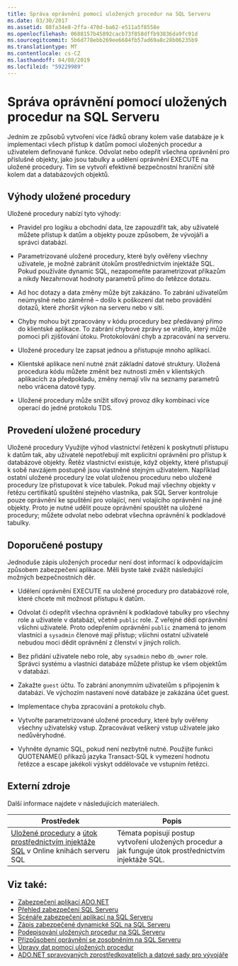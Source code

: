```yaml
---
title: Správa oprávnění pomocí uložených procedur na SQL Serveru
ms.date: 03/30/2017
ms.assetid: 08fa34e8-2ffa-470d-ba62-e511a5f8558e
ms.openlocfilehash: 0688157b45892cacb73f858dffb93836da9fc91d
ms.sourcegitcommit: 5b6d778ebb269ee6684fb57ad69a8c28b06235b9
ms.translationtype: MT
ms.contentlocale: cs-CZ
ms.lasthandoff: 04/08/2019
ms.locfileid: "59229989"
---
```

# <a name="managing-permissions-with-stored-procedures-in-sql-server"></a>Správa oprávnění pomocí uložených procedur na SQL Serveru
Jedním ze způsobů vytvoření více řádků obrany kolem vaše databáze je k implementaci všech přístup k datům pomocí uložených procedur a uživatelem definované funkce. Odvolat nebo odepřít všechna oprávnění pro příslušné objekty, jako jsou tabulky a udělení oprávnění EXECUTE na uložené procedury. Tím se vytvoří efektivně bezpečnostní hraniční sítě kolem dat a databázových objektů.  
  
## <a name="stored-procedure-benefits"></a>Výhody uložené procedury  
 Uložené procedury nabízí tyto výhody:  
  
-   Pravidel pro logiku a obchodní data, lze zapouzdřit tak, aby uživatelé můžete přístup k datům a objekty pouze způsobem, že vývojáři a správci databází.  
  
-   Parametrizované uložené procedury, které byly ověřeny všechny uživatele, je možné zabránit útokům prostřednictvím injektáže SQL. Pokud používáte dynamic SQL, nezapomeňte parametrizovat příkazům a nikdy Nezahrnovat hodnoty parametrů přímo do řetězce dotazu.  
  
-   Ad hoc dotazy a data změny může být zakázáno. To zabrání uživatelům neúmyslně nebo záměrně – došlo k poškození dat nebo provádění dotazů, které zhoršit výkon na serveru nebo v síti.  
  
-   Chyby mohou být zpracovány v kódu procedury bez předávaný přímo do klientské aplikace. To zabrání chybové zprávy se vrátilo, který může pomoci při zjišťování útoku. Protokolování chyb a zpracování na serveru.  
  
-   Uložené procedury lze zapsat jednou a přistupuje mnoho aplikací.  
  
-   Klientské aplikace není nutné znát základní datové struktury. Uložená procedura kódu můžete změnit bez nutnosti změn v klientských aplikacích za předpokladu, změny nemají vliv na seznamy parametrů nebo vrácena datové typy.  
  
-   Uložené procedury může snížit síťový provoz díky kombinaci více operací do jedné protokolu TDS.  
  
## <a name="stored-procedure-execution"></a>Provedení uložené procedury  
 Uložené procedury Využijte výhod vlastnictví řetězení k poskytnutí přístupu k datům tak, aby uživatelé nepotřebují mít explicitní oprávnění pro přístup k databázové objekty. Řetěz vlastnictví existuje, když objekty, které přistupují k sobě navzájem postupně jsou vlastněné stejným uživatelem. Například ostatní uložené procedury lze volat uloženou proceduru nebo uložené procedury lze přistupovat k více tabulek. Pokud mají všechny objekty v řetězu certifikátů spuštění stejného vlastníka, pak SQL Server kontroluje pouze oprávnění ke spuštění pro volající, není volajícího oprávnění na jiné objekty. Proto je nutné udělit pouze oprávnění spouštět na uložené procedury; můžete odvolat nebo odebrat všechna oprávnění k podkladové tabulky.  
  
## <a name="best-practices"></a>Doporučené postupy  
 Jednoduše zápis uložených procedur není dost informací k odpovídajícím způsobem zabezpečení aplikace. Měli byste také zvážit následující možných bezpečnostních děr.  
  
-   Udělení oprávnění EXECUTE na uložené procedury pro databázové role, které chcete mít možnost přístupu k datům.  
  
-   Odvolat či odepřít všechna oprávnění k podkladové tabulky pro všechny role a uživatele v databázi, včetně `public` role. Z veřejné dědí oprávnění všichni uživatelé. Proto odepřením oprávnění `public` znamená to jenom vlastníci a `sysadmin` členové mají přístup; všichni ostatní uživatelé nebudou moci dědit oprávnění z členství v jiných rolích.  
  
-   Bez přidání uživatele nebo role, aby `sysadmin` nebo `db_owner` role. Správci systému a vlastníci databáze můžete přístup ke všem objektům v databázi.  
  
-   Zakažte `guest` účtu. To zabrání anonymním uživatelům s připojením k databázi. Ve výchozím nastavení nové databáze je zakázána účet guest.  
  
-   Implementace chyba zpracování a protokolu chyb.  
  
-   Vytvořte parametrizované uložené procedury, které byly ověřeny všechny uživatelský vstup. Zpracovávat veškerý vstup uživatele jako nedůvěryhodné.  
  
-   Vyhněte dynamic SQL, pokud není nezbytně nutné. Použijte funkci QUOTENAME() příkazů jazyka Transact-SQL k vymezení hodnotu řetězce a escape jakékoli výskyt oddělovače ve vstupním řetězci.  
  
## <a name="external-resources"></a>Externí zdroje  
 Další informace najdete v následujících materiálech.  
  
|Prostředek|Popis|  
|--------------|-----------------|  
|[Uložené procedury](/sql/relational-databases/stored-procedures/stored-procedures-database-engine) a [útok prostřednictvím injektáže SQL](https://go.microsoft.com/fwlink/?LinkId=98234) v Online knihách serveru SQL|Témata popisují postup vytvoření uložených procedur a jak funguje útok prostřednictvím injektáže SQL.|  
  
## <a name="see-also"></a>Viz také:

- [Zabezpečení aplikací ADO.NET](../../../../../docs/framework/data/adonet/securing-ado-net-applications.md)
- [Přehled zabezpečení SQL Serveru](../../../../../docs/framework/data/adonet/sql/overview-of-sql-server-security.md)
- [Scénáře zabezpečení aplikací na SQL Serveru](../../../../../docs/framework/data/adonet/sql/application-security-scenarios-in-sql-server.md)
- [Zápis zabezpečené dynamické SQL na SQL Serveru](../../../../../docs/framework/data/adonet/sql/writing-secure-dynamic-sql-in-sql-server.md)
- [Podepisování uložených procedur na SQL Serveru](../../../../../docs/framework/data/adonet/sql/signing-stored-procedures-in-sql-server.md)
- [Přizpůsobení oprávnění se zosobněním na SQL Serveru](../../../../../docs/framework/data/adonet/sql/customizing-permissions-with-impersonation-in-sql-server.md)
- [Úpravy dat pomocí uložených procedur](../../../../../docs/framework/data/adonet/modifying-data-with-stored-procedures.md)
- [ADO.NET spravovaných zprostředkovatelích a datové sady pro vývojáře](https://go.microsoft.com/fwlink/?LinkId=217917)
